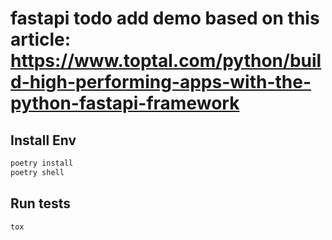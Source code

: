 # fastapi todo add demo based on this article: https://www.toptal.com/python/build-high-performing-apps-with-the-python-fastapi-framework
## Install Env
```bash
poetry install
poetry shell
```

## Run tests
`tox`
